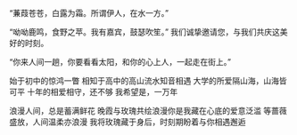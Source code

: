 

“蒹葭苍苍，白露为霜。所谓伊人，在水一方。”

“呦呦鹿鸣，食野之苹。我有嘉宾，鼓瑟吹笙。” 我们诚挚邀请您，与我们共庆这美好的时刻。

“你来人间一趟，你要看看太阳，和你的心上人，一起走在街上。”


始于初中的惊鸿一瞥
相知于高中的高山流水知音相遇
大学的所爱隔山海，山海皆可平
十年的相爱相守，还不够
我希望是，一万年



浪漫人间，总是蓄满鲜花
晚霞与玫瑰共绘浪漫你是我藏在心底的爱意泛滥
等蔷薇盛放，人间温柔亦浪漫
我将玫瑰藏于身后，时刻期盼着与你相遇邂逅